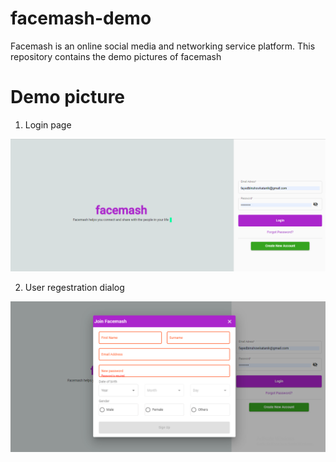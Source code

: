 # facemash-demo
Facemash is an online social media and networking service platform. This repository contains the demo pictures of facemash

# Demo picture

1. Login page 

![](Images/login.PNG)

2. User regestration dialog

![](Images/regestration.png)
